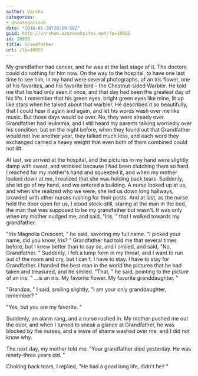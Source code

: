 ```yaml
---
author: Varsha
categories:
- Uncategorized
date: "2018-01-28T20:59:50Z"
guid: http://varsham.azurewebsites.net/?p=10955
id: 10955
title: Grandfather
url: /?p=10955
---
```


My grandfather had cancer, and he was at the last stage of it. The doctors could do nothing for him now. On the way to the hospital, to have one last time to see him, in my hand were several photographs, of an iris flower, one of his favorites, and his favorite bird - the Chestnut-sided  Warbler. He told me that he had only seen it once, and that day had been the greatest day of his life. I remember that his green eyes, bright green eyes like mine, lit up like stars when he talked about that warbler. He described it so beautifully, that I could hear it again and again, and let his words wash over me like music. But those days would be over. No, they were already over. Grandfather had leukemia, and I still heard my parents talking worriedly over his condition, but on the night before, when they found out that Grandfather would not live another year, they talked much less, and each word they exchanged carried a heavy weight that even both of them combined could not lift.

At last, we arrived at the hospital, and the pictures in my hand were slightly damp with sweat, and wrinkled because I had been clutching them so hard. I reached for my mother's hand and squeezed it, and when my mother looked down at me, I realized that she was holding back tears. Suddenly, she let go of my hand, and we entered a building. A nurse looked up at us, and when she realized who we were, she led us down long hallways, crowded with other nurses rushing for their posts. And at last, as the nurse held the door open for us, I stood stock-still, staring at the man in the bed, the man that was supposed to be my grandfather but wasn't. It was only when my mother nudged me, and said,  "Iris, " that I walked towards my grandfather.

 "Iris Magnolia Crescent, " he said, savoring my full name.  "I picked your name, did you know, Iris? " Grandfather had told me that several times before, but I knew better than to say so, and I smiled, and said,  "No, Grandfather. " Suddenly, I felt a lump form in my throat, and I want to run out of the room and cry, but I can't. I have to stay. I have to stay for Grandfather. I handed the best man in the world the pictures that he had taken and treasured, and he smiled.  "That, " he said, pointing to the picture of an iris:  " ...is an iris. My favorite flower. My favorite granddaughter. "

 "Grandpa, " I said, smiling slightly,  "I am your only granddaughter, remember? "

 "Yes, but you are my favorite. "

Suddenly, an alarm rang, and a nurse rushed in. My mother pushed me out the door, and when I turned to sneak a glance at Grandfather, he was blocked by the nurses, and a wave of shame washed over me, and I did not know why.

The next day, my mother told me:  "Your grandfather died yesterday. He was ninety-three years old. "

Choking back tears, I replied,  "He had a good long life, didn't he? "